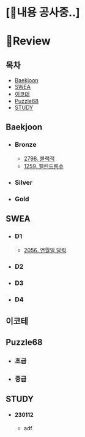 # [🚧내용 공사중..]

# 🔖Review
## 목차
* [Baekjoon](#baekjoon)
* [SWEA](#swea)
* [이코테](#이코테)
* [Puzzle68](#puzzle68)
* [STUDY](#study)
## Baekjoon
* ### Bronze
  * [2798. 블랙잭](../%EB%B0%B1%EC%A4%80/Bronze/2798.%E2%80%85%EB%B8%94%EB%9E%99%EC%9E%AD)
  * [1259. 팰린드롬수](../%EB%B0%B1%EC%A4%80/Bronze/1259.%E2%80%85%ED%8C%B0%EB%A6%B0%EB%93%9C%EB%A1%AC%EC%88%98)
* ### Silver
* ### Gold
## SWEA
* ### D1
  * [2056. 연월일 달력](../SWEA/D1/2056.%E2%80%85%EC%97%B0%EC%9B%94%EC%9D%BC%E2%80%85%EB%8B%AC%EB%A0%A5)
* ### D2
* ### D3
* ### D4

## 이코테
## Puzzle68
* ### 초급
* ### 중급

## STUDY
* #### 230112
  * adf

